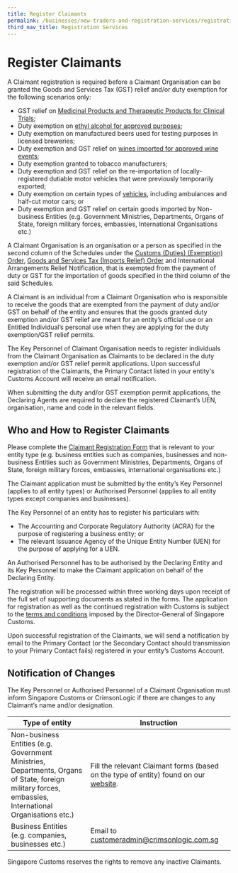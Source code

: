 ```yaml
---
title: Register Claimants
permalink: /businesses/new-traders-and-registration-services/registration-services/register-claimants/
third_nav_title: Registration Services
---
```

# Register Claimants

A Claimant registration is required before a Claimant Organisation can be granted the Goods and Services Tax (GST) relief and/or duty exemption for the following scenarios only:

-   GST relief on [Medicinal Products and Therapeutic Products for Clinical Trials](/businesses/importing-goods/import-procedures/importing-medical-products-and-therapeutic-products-for-clinical-trials);
-   Duty exemption on [ethyl alcohol for approved purposes](/businesses/importing-goods/import-procedures/importing-ethyl-alcohol);
-   Duty exemption on manufactured beers used for testing purposes in licensed breweries;
-   Duty exemption and GST relief on [wines imported for approved wine events](/businesses/importing-goods/temporary-import-scheme-2/approved-wine-event);
-   Duty exemption granted to tobacco manufacturers;
-   Duty exemption and GST relief on the re-importation of locally-registered dutiable motor vehicles that were previously temporarily exported;
-   Duty exemption on certain types of [vehicles](/businesses/importing-goods/import-procedures/importing-duty-exempted-motor-vehicles-and-gst-exempted-boats), including ambulances and half-cut motor cars; or
-   Duty exemption and GST relief on certain goods imported by Non-business Entities (e.g. Government Ministries, Departments, Organs of State, foreign military forces, embassies, International Organisations etc.)

A Claimant Organisation is an organisation or a person as specified in the second column of the Schedules under the [Customs (Duties) (Exemption) Order](https://sso.agc.gov.sg/SL/CA1960-OR5#pr2-), [Goods and Services Tax (Imports Relief) Order](https://sso.agc.gov.sg/SL/GSTA1993-OR3) and International Arrangements Relief Notification, that is exempted from the payment of duty or GST for the importation of goods specified in the third column of the said Schedules.

A Claimant is an individual from a Claimant Organisation who is responsible to receive the goods that are exempted from the payment of duty and/or GST on behalf of the entity and ensures that the goods granted duty exemption and/or GST relief are meant for an entity’s official use or an Entitled Individual’s personal use when they are applying for the duty exemption/GST relief permits.

The Key Personnel of Claimant Organisation needs to register individuals from the Claimant Organisation as Claimants to be declared in the duty exemption and/or GST relief permit applications. Upon successful registration of the Claimants, the Primary Contact listed in your entity's Customs Account will receive an email notification.

When submitting the duty and/or GST exemption permit applications, the Declaring Agents are required to declare the registered Claimant’s UEN, organisation, name and code in the relevant fields.

## Who and How to Register Claimants

Please complete the [Claimant Registration Form](/eservices/customs-forms-and-service-links) that is relevant to your entity type (e.g. business entities such as companies, businesses and non-business Entities such as Government Ministries, Departments, Organs of State, foreign military forces, embassies, international organisations etc.)

The Claimant application must be submitted by the entity’s Key Personnel (applies to all entity types) or Authorised Personnel (applies to all entity types except companies and businesses).

The Key Personnel of an entity has to register his particulars with:

-   The Accounting and Corporate Regulatory Authority (ACRA) for the purpose of registering a business entity; or
-   The relevant Issuance Agency of the Unique Entity Number (UEN) for the purpose of applying for a UEN.

An Authorised Personnel has to be authorised by the Declaring Entity and its Key Personnel to make the Claimant application on behalf of the Declaring Entity.

The registration will be processed within three working days upon receipt of the full set of supporting documents as stated in the forms. The application for registration as well as the continued registration with Customs is subject to the [terms and conditions](/files/businesses/claimant-organisation-tcs.pdf) imposed by the Director-General of Singapore Customs.

Upon successful registration of the Claimants, we will send a notification by email to the Primary Contact (or the Secondary Contact should transmission to your Primary Contact fails) registered in your entity’s Customs Account.

## Notification of Changes

The Key Personnel or Authorised Personnel of a Claimant Organisation must inform Singapore Customs or CrimsonLogic if there are changes to any Claimant’s name and/or designation.

|Type of entity| Instruction |
|--|--|
|Non-business Entities (e.g. Government Ministries, Departments, Organs of State, foreign military forces, embassies, International Organisations etc.)  |Fill the relevant Claimant forms (based on the type of entity) found on our  [website](/eservices/customs-forms-and-service-links).  |
| Business Entities (e.g. companies, businesses etc.) | Email to customeradmin@crimsonlogic.com.sg |

Singapore Customs reserves the rights to remove any inactive Claimants.